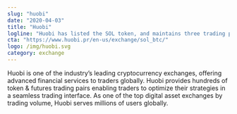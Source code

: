 ```yaml
---
slug: "huobi"
date: "2020-04-03"
title: "Huobi"
logline: "Huobi has listed the SOL token, and maintains three trading pairs."
cta: "https://www.huobi.pr/en-us/exchange/sol_btc/"
logo: /img/huobi.svg
category: exchange
---
```


Huobi is one of the industry’s leading cryptocurrency exchanges, offering advanced financial services to traders globally. Huobi provides hundreds of token & futures trading pairs enabling traders to optimize their strategies in a seamless trading interface. As one of the top digital asset exchanges by trading volume, Huobi serves millions of users globally.
